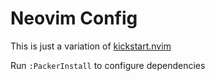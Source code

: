 # Neovim Config

This is just a variation of [kickstart.nvim](https://github.com/nvim-lua/kickstart.nvim)

Run `:PackerInstall` to configure dependencies
